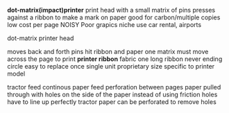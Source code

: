 **dot-matrix(impact)printer**
print head with a small matrix of pins
	presses against a ribbon to make a mark on paper
good for carbon/multiple copies
low cost per page
NOISY
Poor grapics
niche use
	car rental, airports

dot-matrix printer head

moves back and forth
	pins hit ribbon and paper
one matrix
	must move across the page to print
**printer ribbon**
fabric
	one long ribbon
	never ending circle
easy to replace
	once single unit 
proprietary size
	specific to printer model

tractor feed 
continous paper feed 
	perforation between pages
paper pulled through with holes on the side of the paper
	instead of using friction
holes have to line up perfectly
	tractor paper can be perforated to remove holes